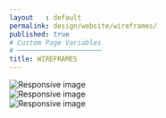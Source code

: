 ```yaml
---
layout   : default
permalink: design/website/wireframes/
published: true
# Custom Page Variables
# ─────────────────────
title: WIREFRAMES
---
```

<div>
    <img src="{{ site.baseurl }}/assets/img/WFWB1.jpg" class="WB" alt="Responsive image">
</div>
<div>
    <img src="{{ site.baseurl }}/assets/img/WFWB2.jpg" class="WB" alt="Responsive image">
</div>
<div>
    <img src="{{ site.baseurl }}/assets/img/WFWB3.jpg" class="WB" alt="Responsive image">
</div>